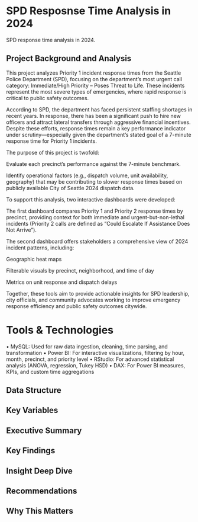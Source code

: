 # SPD Resposnse Time Analysis in 2024
SPD response time analysis in 2024.

## Project Background and Analysis
This project analyzes Priority 1 incident response times from the Seattle Police Department (SPD), focusing on the department’s most urgent call category: Immediate/High Priority – Poses Threat to Life. These incidents represent the most severe types of emergencies, where rapid response is critical to public safety outcomes.

According to SPD, the department has faced persistent staffing shortages in recent years. In response, there has been a significant push to hire new officers and attract lateral transfers through aggressive financial incentives. Despite these efforts, response times remain a key performance indicator under scrutiny—especially given the department’s stated goal of a 7-minute response time for Priority 1 incidents.

The purpose of this project is twofold:

Evaluate each precinct’s performance against the 7-minute benchmark.

Identify operational factors (e.g., dispatch volume, unit availability, geography) that may be contributing to slower response times based on publicly available City of Seattle 2024 dispatch data.

To support this analysis, two interactive dashboards were developed:

The first dashboard compares Priority 1 and Priority 2 response times by precinct, providing context for both immediate and urgent-but-non-lethal incidents (Priority 2 calls are defined as “Could Escalate If Assistance Does Not Arrive”).

The second dashboard offers stakeholders a comprehensive view of 2024 incident patterns, including:

Geographic heat maps

Filterable visuals by precinct, neighborhood, and time of day

Metrics on unit response and dispatch delays

Together, these tools aim to provide actionable insights for SPD leadership, city officials, and community advocates working to improve emergency response efficiency and public safety outcomes citywide.

# Tools & Technologies
•	MySQL: Used for raw data ingestion, cleaning, time parsing, and transformation
•	Power BI: For interactive visualizations, filtering by hour, month, precinct, and priority level
•	RStudio: For advanced statistical analysis (ANOVA, regression, Tukey HSD)
•	DAX: For Power BI measures, KPIs, and custom time aggregations


## Data Structure

## Key Variables

## Executive Summary

## Key Findings

## Insight Deep Dive

## Recommendations

## Why This Matters
